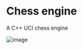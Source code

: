 # Chess engine
A C++ UCI chess engine

![image](https://github.com/tailow/chess-engine/assets/8077152/c68962b0-ac8a-488b-8a65-3816060beab7)

